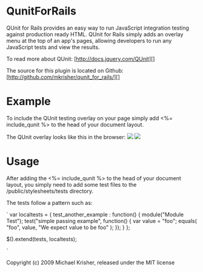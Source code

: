 QunitForRails
=============

QUnit for Rails provides an easy way to run JavaScript integration testing
against production ready HTML. QUnit for Rails simply adds an overlay menu 
at the top of an app's pages, allowing developers to run any JavaScript tests
and view the results. 

To read more about QUnit:
[http://docs.jquery.com/QUnit][]

The source for this plugin is located on Github:
[http://github.com/mkrisher/qunit_for_rails/][]

Example
=======

To include the QUnit testing overlay on your page simply add 
<%= include_qunit %> to the head of your document layout.

The QUnit overlay looks like this in the browser:
[![](http://farm3.static.flickr.com/2603/4014493975_7c0ee9e528.jpg)](http://farm3.static.flickr.com/2603/4014493975_7c0ee9e528.jpg)
[![](http://farm3.static.flickr.com/2464/4015257542_9e0ef15dbc.jpg)](http://farm3.static.flickr.com/2464/4015257542_9e0ef15dbc.jpg)

Usage
=====

After adding the <%= include_qunit %> to the head of your document layout, you
simply need to add some test files to the /public/stylesheets/tests directory.

The tests follow a pattern such as:

`
var localtests = {
	test_another_example : function()
	{
		module("Module Test");
		test("simple passing example", function() 
		{
		  var value = "foo";
		  equals( "foo", value, "We expect value to be foo" );
		});
	}
};

$().extend(tests, localtests);

`

Copyright (c) 2009 Michael Krisher, released under the MIT license

[http://docs.jquery.com/QUnit]: http://docs.jquery.com/QUnit
[http://github.com/mkrisher/qunit_for_rails/]: http://github.com/mkrisher/qunit_for_rails/
